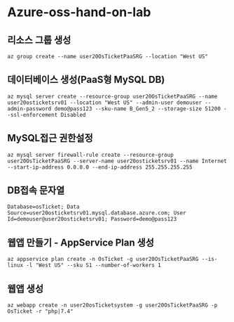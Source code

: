 # Azure-oss-hand-on-lab

## 리소스 그룹 생성
```
az group create --name user20OsTicketPaaSRG --location "West US"
```

## 데이터베이스 생성(PaaS형 MySQL DB)
```
az mysql server create --resource-group user20OsTicketPaaSRG --name user20osticketsrv01 --location "West US" --admin-user demouser --admin-password demo@pass123 --sku-name B_Gen5_2 --storage-size 51200 --ssl-enforcement Disabled
```

## MySQL접근 권한설정
```
az mysql server firewall-rule create --resource-group user20OsTicketPaaSRG --server-name user20osticketsrv01 --name Internet --start-ip-address 0.0.0.0 --end-ip-address 255.255.255.255
```

## DB접속 문자열
```
Database=osTicket; Data Source=user20osticketsrv01.mysql.database.azure.com; User Id=demouser@user20osticketsrv01; Password=demo@pass123
```
## 웹앱 만들기 - AppService Plan 생성
```
az appservice plan create -n OsTicket -g user20OsTicketPaaSRG --is-linux -l "West US" --sku S1 --number-of-workers 1
```

## 웹앱 생성
```
az webapp create -n user20osTicketsystem -g user20OsTicketPaaSRG -p OsTicket -r "php|7.4"
```
